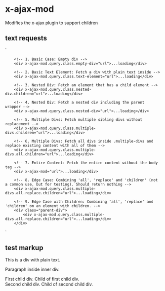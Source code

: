 # x-ajax-mod
Modifies the x-ajax plugin to support children

## text requests
`<div x-data="{url: 'https://edd-back-to-the-future-ii.local/products/'}">

		<!-- 1. Basic Case: Empty div -->
		<div x-ajax-mod.query.class.empty-div="url">...loading</div>

		<!-- 2. Basic Text Element: Fetch a div with plain text inside -->
		<div x-ajax-mod.query.class.text-element="url">...loading</div>

		<!-- 3. Nested Div: Fetch an element that has a child element -->
		<div x-ajax-mod.query.class.nested-div.children="url">...loading</div>

		<!-- 4. Nested Div: Fetch a nested div including the parent wrapper -->
		<div x-ajax-mod.query.class.nested-div="url">...loading</div>

		<!-- 5. Multiple Divs: Fetch multiple sibling divs without replacement -->
		<div x-ajax-mod.query.class.multiple-divs.children="url">...loading</div>

		<!-- 6. Multiple Divs: Fetch all divs inside .multiple-divs and replace existing content with all of them -->
		<div x-ajax-mod.query.class.multiple-divs.all.children="url">...loading</div>

		<!-- 7. Entire Content: Fetch the entire content without the body tag -->
		<div x-ajax-mod="url">...loading</div>

		<!-- 8. Edge Case: Combining 'all', 'replace' and 'children' (not a common use, but for testing). Should return nothing -->
		<div x-ajax-mod.query.class.multiple-divs.all.replace.children="url">...loading</div>

		<!-- 9. Edge Case with Children: Combining 'all', 'replace' and 'children' on an element with children. -->
		<div class="parent-div">
			<div x-ajax-mod.query.class.multiple-divs.all.replace.children="url">...loading</div>
		</div>

</div>`

## test markup
<div>
    <div class="empty-div"></div>
    <div class="text-element">This is a div with plain text.</div>
    <div class="nested-div">
        <div class="inner-div">
            <p>Paragraph inside inner div.</p>
        </div>
    </div>
    <div class="multiple-divs">
        <div>
            First child div.
            <span>Child of first child div.</span>
        </div>
        <div>
            Second child div.
            <span>Child of second child div.</span>
        </div>
    </div>
</div>
